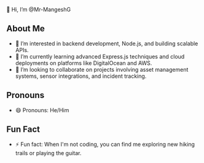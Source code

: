 👋 Hi, I’m @Mr-MangeshG

## About Me
- 👀 I’m interested in backend development, Node.js, and building scalable APIs.
- 🌱 I’m currently learning advanced Express.js techniques and cloud deployments on platforms like DigitalOcean and AWS.
- 💞️ I’m looking to collaborate on projects involving asset management systems, sensor integrations, and incident tracking.

## Pronouns
- 😄 Pronouns: He/Him

## Fun Fact
- ⚡ Fun fact: When I'm not coding, you can find me exploring new hiking trails or playing the guitar.

<!---
Mr-MangeshG/Mr-MangeshG is a ✨ special ✨ repository because its `README.md` (this file) appears on your GitHub profile.
You can click the Preview link to take a look at your changes.
--->
